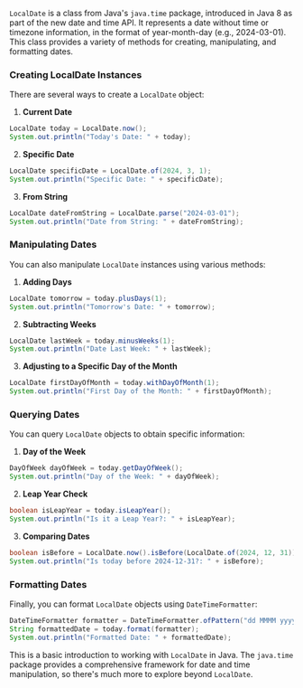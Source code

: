 `LocalDate` is a class from Java's `java.time` package, introduced in Java 8 as part of the new date and time API. It represents a date without time or timezone information, in the format of year-month-day (e.g., 2024-03-01). This class provides a variety of methods for creating, manipulating, and formatting dates.

### Creating LocalDate Instances

There are several ways to create a `LocalDate` object:

1. **Current Date**
```java
LocalDate today = LocalDate.now();
System.out.println("Today's Date: " + today);
```

2. **Specific Date**
```java
LocalDate specificDate = LocalDate.of(2024, 3, 1);
System.out.println("Specific Date: " + specificDate);
```

3. **From String**
```java
LocalDate dateFromString = LocalDate.parse("2024-03-01");
System.out.println("Date from String: " + dateFromString);
```

### Manipulating Dates

You can also manipulate `LocalDate` instances using various methods:

1. **Adding Days**
```java
LocalDate tomorrow = today.plusDays(1);
System.out.println("Tomorrow's Date: " + tomorrow);
```

2. **Subtracting Weeks**
```java
LocalDate lastWeek = today.minusWeeks(1);
System.out.println("Date Last Week: " + lastWeek);
```

3. **Adjusting to a Specific Day of the Month**
```java
LocalDate firstDayOfMonth = today.withDayOfMonth(1);
System.out.println("First Day of the Month: " + firstDayOfMonth);
```

### Querying Dates

You can query `LocalDate` objects to obtain specific information:

1. **Day of the Week**
```java
DayOfWeek dayOfWeek = today.getDayOfWeek();
System.out.println("Day of the Week: " + dayOfWeek);
```

2. **Leap Year Check**
```java
boolean isLeapYear = today.isLeapYear();
System.out.println("Is it a Leap Year?: " + isLeapYear);
```

3. **Comparing Dates**
```java
boolean isBefore = LocalDate.now().isBefore(LocalDate.of(2024, 12, 31));
System.out.println("Is today before 2024-12-31?: " + isBefore);
```

### Formatting Dates

Finally, you can format `LocalDate` objects using `DateTimeFormatter`:

```java
DateTimeFormatter formatter = DateTimeFormatter.ofPattern("dd MMMM yyyy");
String formattedDate = today.format(formatter);
System.out.println("Formatted Date: " + formattedDate);
```

This is a basic introduction to working with `LocalDate` in Java. The `java.time` package provides a comprehensive framework for date and time manipulation, so there's much more to explore beyond `LocalDate`.